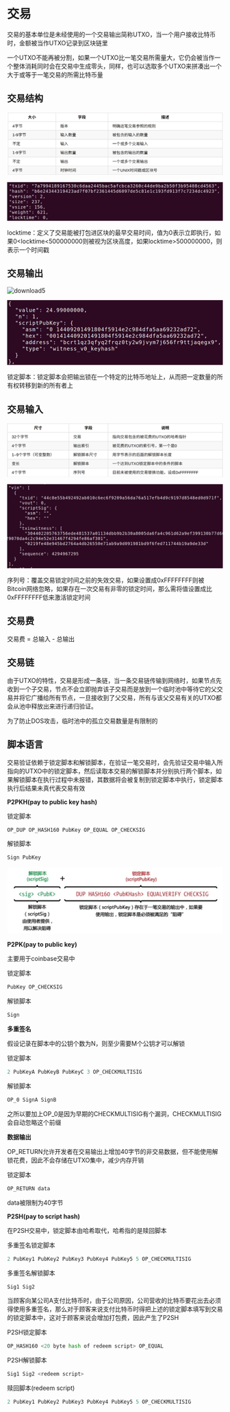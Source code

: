 # 交易

交易的基本单位是未经使用的一个交易输出简称UTXO，当一个用户接收比特币时，金额被当作UTXO记录到区块链里

一个UTXO不能再被分割，如果一个UTXO比一笔交易所需量大，它仍会被当作一个整体消耗同时会在交易中生成零头，同样，也可以选取多个UTXO来拼凑出一个大于或等于一笔交易的所需比特币量

## 交易结构

![download3](../../img/download3.jpg)

![download4](../../img/download4-1645788454388.jpg)

locktime：定义了交易能被打包进区块的最早交易时间，值为0表示立即执行，如果0<locktime<500000000则被视为区块高度，如果locktime>500000000，则表示一个时间戳

## 交易输出

![download5](C:/Users/19597/Desktop/download5.jpg)

![](../../img/download6.jpg)

锁定脚本：锁定脚本会把输出锁在一个特定的比特币地址上，从而把一定数量的所有权转移到新的所有者上

## 交易输入

![download7](../../img/download7.jpg)

![download8](../../img/download8.jpg)

序列号：覆盖交易锁定时间之前的失效交易，如果设置成0xFFFFFFFF则被Bitcoin网络忽略，如果存在一次交易有非零的锁定时间，那么需将值设置成比0xFFFFFFFF低来激活锁定时间

## 交易费

交易费 = 总输入 - 总输出

## 交易链

由于UTXO的特性，交易是形成一条链，当一条交易链传输到网络时，如果节点先收到一个子交易，节点不会立即抛弃该子交易而是放到一个临时池中等待它的父交易并将它广播给所有节点，一旦接收到了父交易，所有与该父交易有关的UTXO都会从池中释放出来进行递归验证。

为了防止DOS攻击，临时池中的孤立交易数量是有限制的

## 脚本语言

交易验证依赖于锁定脚本和解锁脚本，在验证一笔交易时，会先验证交易中输入所指向的UTXO中的锁定脚本，然后读取本交易的解锁脚本并分别执行两个脚本，如果解锁脚本在执行过程中未报错，其数据将会被复制到锁定脚本中执行，锁定脚本执行后结果未真代表交易有效

**P2PKH(pay to public key hash)**

锁定脚本

```python
OP_DUP OP_HASH160 PubKey OP_EQUAL OP_CHECKSIG
```

解锁脚本

```python
Sign PubKey
```

![download9](../../img/download9.jpg)

**P2PK(pay to public key)**

主要用于coinbase交易中

锁定脚本

```python
PubKey OP_CHECKSIG
```

解锁脚本

```python
Sign
```

**多重签名**

假设记录在脚本中的公钥个数为N，则至少需要M个公钥才可以解锁

锁定脚本

```python
2 PubKeyA PubKeyB PubKeyC 3 OP_CHECKMULTISIG
```

解锁脚本

```python
OP_0 SignA SignB
```

之所以要加上OP_0是因为早期的CHECKMULTISIG有个漏洞，CHECKMULTISIG会自动忽略这个前缀

**数据输出**

OP_RETURN允许开发者在交易输出上增加40字节的非交易数据，但不能使用解锁花费，因此不会存储在UTXO集中，减少内存开销

锁定脚本

```python
OP_RETURN data
```

data被限制为40字节

**P2SH(pay to script hash)**

在P2SH交易中，锁定脚本由哈希取代，哈希指的是赎回脚本

多重签名锁定脚本

```python
2 PubKey1 PubKey2 PubKey3 PubKey4 PubKey5 5 OP_CHECKMULTISIG
```

多重签名解锁脚本

```python
Sig1 Sig2
```

当顾客向某公司A支付比特币时，由于公司原因，公司营收的比特币要花出去必须得使用多重签名，那么对于顾客来说支付比特币时得把上述的锁定脚本填写到交易的锁定脚本中，这对于顾客来说会增加打包费，因此产生了P2SH

P2SH锁定脚本

```python
OP_HASH160 <20 byte hash of redeem script> OP_EQUAL
```

P2SH解锁脚本

```python
Sig1 Sig2 <redeem script>
```

赎回脚本(redeem script)

```python
2 PubKey1 PubKey2 PubKey3 PubKey4 PubKey5 5 OP_CHECKMULTISIG
```

